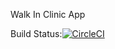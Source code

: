 Walk In Clinic App



Build Status:[![CircleCI](https://circleci.com/gh/SEG2105-uottawa/seg2105-project-team-f19-12/tree/master.svg?style=svg)](https://circleci.com/gh/SEG2105-uottawa/seg2105-project-team-f19-12/tree/master)